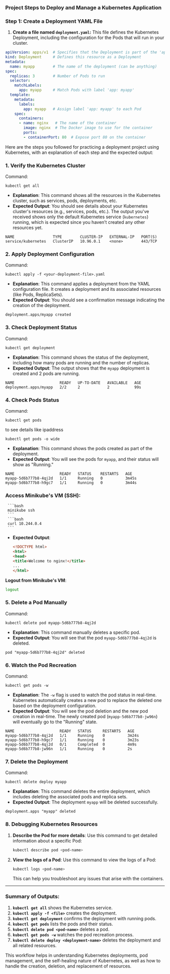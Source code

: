 ### Project Steps to Deploy and Manage a Kubernetes Application 

### **Step 1: Create a Deployment YAML File**
1. **Create a file named `deployment.yaml`:**
   This file defines the Kubernetes Deployment, including the configuration for the Pods that will run in your cluster.

```yaml
apiVersion: apps/v1  # Specifies that the Deployment is part of the 'apps' API group
kind: Deployment     # Defines this resource as a Deployment
metadata:
  name: myapp        # The name of the deployment (can be anything)
spec:
  replicas: 3        # Number of Pods to run
  selector:
    matchLabels:
      app: myapp     # Match Pods with label 'app: myapp'
  template:
    metadata:
      labels:
        app: myapp   # Assign label 'app: myapp' to each Pod
    spec:
      containers:
      - name: nginx   # The name of the container
        image: nginx  # The Docker image to use for the container
        ports:
        - containerPort: 80  # Expose port 80 on the container
```

Here are the steps you followed for practicing a deployment project using Kubernetes, with an explanation of each step and the expected output:

### 1. **Verify the Kubernetes Cluster**
   Command:
   ```
   kubectl get all
   ```
   - **Explanation**: This command shows all the resources in the Kubernetes cluster, such as services, pods, deployments, etc.
   - **Expected Output**: You should see details about your Kubernetes cluster's resources (e.g., services, pods, etc.). The output you've received shows only the default Kubernetes service (`kubernetes`) running, which is expected since you haven’t created any other resources yet.

   ```
   NAME                 TYPE        CLUSTER-IP   EXTERNAL-IP   PORT(S)
   service/kubernetes   ClusterIP   10.96.0.1    <none>        443/TCP
   ```

### 2. **Apply Deployment Configuration**
   Command:
   ```
   kubectl apply -f <your-deployment-file>.yaml
   ```
   - **Explanation**: This command applies a deployment from the YAML configuration file. It creates a deployment and its associated resources (like Pods, ReplicaSets).
   - **Expected Output**: You should see a confirmation message indicating the creation of the deployment.
   ```
   deployment.apps/myapp created
   ```

### 3. **Check Deployment Status**
   Command:
   ```
   kubectl get deployment
   ```
   - **Explanation**: This command shows the status of the deployment, including how many pods are running and the number of replicas.
   - **Expected Output**: The output shows that the `myapp` deployment is created and 2 pods are running.
   ```
   NAME                    READY   UP-TO-DATE   AVAILABLE   AGE       
   deployment.apps/myapp   2/2     2            2           99s       
   ```

### 4. **Check Pods Status**
   Command:
   ```
   kubectl get pods
   ```
   to see details like ipaddress
   ```
   kubectl get pods -o wide
   ```
   - **Explanation**: This command shows the pods created as part of the deployment.
   - **Expected Output**: You will see the pods for `myapp`, and their status will show as "Running."
   ```
   NAME                    READY   STATUS    RESTARTS   AGE
   myapp-5d6b777b8-4qj2d   1/1     Running   0          3m45s
   myapp-5d6b777b8-h9gc7   1/1     Running   0          3m44s
   ```

### **Access Minikube's VM (SSH)**:
   
     ```bash
     minikube ssh
     ```
     ```bash
     curl 10.244.0.4
     ```
   - **Expected Output**:
     ```html
     <!DOCTYPE html>
     <html>
     <head>
     <title>Welcome to nginx!</title>
     ...
     </html>
     ```

 **Logout from Minikube's VM**:
   ```bash
   logout
   ```
### 5. **Delete a Pod Manually**
   Command:
   ```
   kubectl delete pod myapp-5d6b777b8-4qj2d
   ```
   - **Explanation**: This command manually deletes a specific pod.
   - **Expected Output**: You will see that the pod `myapp-5d6b777b8-4qj2d` is deleted.
   ```
   pod "myapp-5d6b777b8-4qj2d" deleted
   ```

### 6. **Watch the Pod Recreation**
   Command:
   ```
   kubectl get pods -w
   ```
   - **Explanation**: The `-w` flag is used to watch the pod status in real-time. Kubernetes automatically creates a new pod to replace the deleted one based on the deployment configuration.
   - **Expected Output**: You will see the pod deletion and the new pod creation in real-time. The newly created pod (`myapp-5d6b777b8-jw96n`) will eventually go to the "Running" state.
   ```
   NAME                    READY   STATUS     RESTARTS   AGE
   myapp-5d6b777b8-4qj2d   1/1     Running    0          3m24s
   myapp-5d6b777b8-h9gc7   1/1     Running    0          3m23s
   myapp-5d6b777b8-4qj2d   0/1     Completed  0          4m9s
   myapp-5d6b777b8-jw96n   1/1     Running    0          2s
   ```

### 7. **Delete the Deployment**
   Command:
   ```
   kubectl delete deploy myapp
   ```
   - **Explanation**: This command deletes the entire deployment, which includes deleting the associated pods and replica sets.
   - **Expected Output**: The deployment `myapp` will be deleted successfully.
   ```
   deployment.apps "myapp" deleted
   ```

### 8. **Debugging Kubernetes Resources**
1. **Describe the Pod for more details**:
   Use this command to get detailed information about a specific Pod:
   ```bash
   kubectl describe pod <pod-name>
   ```

2. **View the logs of a Pod**:
   Use this command to view the logs of a Pod:
   ```bash
   kubectl logs <pod-name>
   ```

   This can help you troubleshoot any issues that arise with the containers.

---


### Summary of Outputs:
1. **`kubectl get all`** shows the Kubernetes service.
2. **`kubectl apply -f <file>`** creates the deployment.
3. **`kubectl get deployment`** confirms the deployment with running pods.
4. **`kubectl get pods`** lists the pods and their status.
5. **`kubectl delete pod <pod-name>`** deletes a pod.
6. **`kubectl get pods -w`** watches the pod recreation process.
7. **`kubectl delete deploy <deployment-name>`** deletes the deployment and all related resources.

This workflow helps in understanding Kubernetes deployments, pod management, and the self-healing nature of Kubernetes, as well as how to handle the creation, deletion, and replacement of resources.
